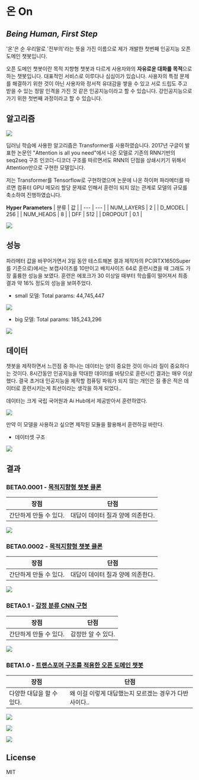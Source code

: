 # 온 On
## _Being Human, First Step_

'온'은 순 우리말로 '전부의'라는 뜻을 가진 이름으로 제가 개발한 첫번째 인공지능 오픈 도메인 챗봇입니다.

오픈 도메인 챗봇이란 목적 지향형 챗봇과 다르게 사용자와의 <strong>자유로운 대화를 목적</strong>으로 하는 챗봇입니다. 대표적인 서비스로 이루다나 심심이가 있습니다. 사용자의 특정 문제를 해결하기 위한 것이 아닌 사용자와 정서적 유대감을 쌓을 수 있고 서로 드립도 주고 받을 수 있는 정말 인격을 가진 것 같은 인공지능이라고 할 수 있습니다. 강인공지능으로 가기 위한 첫번째 과정이라고 할 수 있습니다.

## 알고리즘

![](.github/images/transform_structure.png)

딥러닝 학습에 사용한 알고리즘은 Transformer를 사용하였습니다. 2017년 구글이 발표한 논문인 "Attention is all you need"에서 나온 모델로 기존의 RNN기반의 seq2seq 구조 인코더-디코더 구조를 따르면서도 RNN의 단점을 상쇄시키기 위해서 Attention만으로 구현한 모델입니다. 

저는 Transformer를 Tensorflow로 구현하였으며 논문에 나온 하이퍼 파라메터를 따르면 컴퓨터 GPU 메모리 할당 문제로 인해서 훈련이 되지 않는 관계로 모델의 규모를 축소하여 진행하였습니다.




<strong>Hyper Parameters</strong> 
| 분류 | 값 |
| --- | --- |
| NUM_LAYERS | 2 |
| D_MODEL | 256 |
| NUM_HEADS | 8 |
| DFF | 512 |
| DROPOUT | 0.1 |

![](.github/images/study_transformer.png)


## 성능

파라메터 값을 바꾸어가면서 3일 동안 테스트해본 결과 제작자의 PC(RTX1650Super 를 기준으로)에서는 보캡사이즈를 10만이고 배치사이즈 64로 훈련시켰을 때 그래도 가장 훌륭한 성능을 보였다. 훈련은 에포크가 30 이상일 때부터 학습률이 떨어져서 최종 결과 약 16% 정도의 성능을 보여주었다. 

* small 모델: Total params: 44,745,447

![](.github/images/small.jpg)

* big 모델: Total params: 185,243,296

![](.github/images/big.jpg)

## 데이터

챗봇을 제작하면서 느낀점 중 하나는 데이터는 양이 중요한 것이 아니라 질이 중요하다는 것이다. 8시간동안 인공지능을 막대한 데이터를 바탕으로 훈련시킨 결과는 매우 이상했다. 결국 초거대 인공지능을 제작할 컴퓨팅 파워가 되지 않는 개인은 질 좋은 적은 데이터로 훈련시키는게 최선이라는 생각을 하게 되었다.. 

데이터는 크게 국립 국어원과 Ai Hub에서 제공받아서 훈련하였다.

![](.github/images/getdata.jpg)

만약 이 모델을 사용하고 싶으면 제작된 모듈을 활용해서 훈련하길 바란다.

* 데이터셋 구조
  
![](.github/images/dataset_structure.png)


## 결과

### BETA0.0001 - [목적지향형 챗봇 클론](https://github.com/yoonhero/On/blob/master/practices/train.py)

| 장점 | 단점 |
| --- | --- |
| 간단하게 만들 수 있다. | 대답이 데이터 질과 양에 의존한다. |


![](.github/images/beta01.jpg)


### BETA0.0002 - [목적지향형 챗봇 클론](https://github.com/yoonhero/On/blob/master/practices/train.py)

| 장점 | 단점 |
| --- | --- |
| 간단하게 만들 수 있다. | 대답이 데이터 질과 양에 의존한다. |

![](.github/images/beta02.jpg)


### BETA0.1 - [감정 분류 CNN 구현](https://github.com/yoonhero/On/blob/master/practices/cnn_sentiment.py)

| 장점 | 단점 |
| --- | --- |
| 간단하게 만들 수 있다. | 감정만 알 수 있다. |

![](.github/images/beta05.jpg)


### BETA1.0 - [트랜스포머 구조를 적용한 오픈 도메인 챗봇](https://github.com/yoonhero/On/blob/master/training.py)

| 장점 | 단점 |
| --- | --- |
| 다양한 대답을 할 수 있다. | 왜 이걸 이렇게 대답했는지 모르겠는 경우가 다반사이다.. |

![](.github/images/isanghe.jpg)

![](.github/images/answer1.jpg)

![](.github/images/answer2.jpg)

## License

MIT